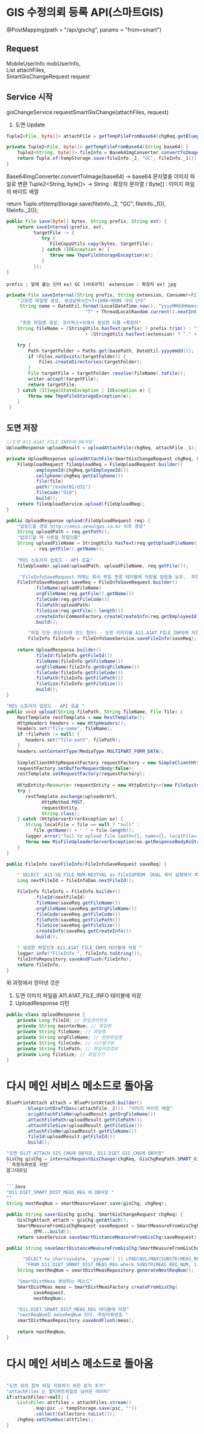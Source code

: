# GIS 수정의뢰 등록 API(스마트GIS)

@PostMapping(path = "/api/gischg", params = "from=smart")

## Request 

MobileUserInfo mobUserInfo,  
List<MultipartFile> attachFiles,  
SmartGisChangeRequest request


## Service 시작 
gisChangeService.requestSmartGisChange(attachFiles, request)

1. 도면 Update 

``` java
Tuple2<File, byte[]> attachFile = getTempFileFromBase64(chgReq.getBlueprintDraftDesc());
```

``` java
private Tuple2<File, byte[]> getTempFileFromBase64(String base64) {  
    Tuple2<String, byte[]> fileInfo = Base64ImgConverter.convertToImage(base64);  
    return Tuple.of(tempStorage.save(fileInfo._2, "GC", fileInfo._1()), fileInfo._2());  
}
```

Base64ImgConverter.convertToImage(base64) -> base64 문자열을 이미지 파일로 변환 
Tuple2<String, byte[]> -> String : 확장자 문자열 / Byte[] : 이미지 파일의 바이트 배열 

return Tuple.of(tempStorage.save(fileInfo._2, "GC", fileInfo._1()), fileInfo._2());


```Java
public File save(byte[] bytes, String prefix, String ext) {  
    return saveInternal(prefix, ext,  
          targetFile -> {  
             try {  
                FileCopyUtils.copy(bytes, targetFile);  
             } catch (IOException e) {  
                throw new TmpeFileStorageException(e);  
             }  
          });  
}
```

`prefix : 앞에 붙는 단어 ex) GC (사내규칙) `
`extension : 확장자 ex) jpg`

```java
private File saveInternal(String prefix, String extension, Consumer<File> writer) {
	"고유한 파일명 생성, 생성날짜시간+T+1000~9999 사이 난수"
     String name = DateUtil.format(LocalDateTime.now(), "yyyyMMddHHmmss") +
                             "T" + ThreadLocalRandom.current().nextInt(1000, 10000); 

	 "최종 파일명 생성, 프리픽스+위에서 생성한 이름 +확장자"
	String fileName = (StringUtils.hasText(prefix) ? prefix.trim() : "") + name 
                             + (StringUtils.hasText(extension) ? "." + extension : ""); 

	try { 
	    Path targetFolder = Paths.get(basePath, DateUtil.yyyymmdd());
	    if (Files.notExists(targetFolder)) {
	        Files.createDirectories(targetFolder);
	    } 
	    File targetFile = targetFolder.resolve(fileName).toFile(); 
	    writer.accept(targetFile);
	    return targetFile; 
	} catch (IllegalStateException | IOException e) { 
        throw new TmpeFileStorageException(e);
    }
 }
```

## 도면 저장 

``` Java
//도면 A11.A1AT_FILE_INFO에 DB저장  
UploadResponse uploadResult = uploadAttachFile(chgReq, attachFile._1);
```


``` Java
private UploadResponse uploadAttachFile(SmartGisChangeRequest chgReq, File file) {  
    FileUploadRequest fileUploadReq = FileUploadRequest.builder()  
          .employeeId(chgReq.getEmployeeId())  
          .cellphone(chgReq.getCellphone())  
          .file(file)  
          .path("/exdat01/d31")  
          .fileCode("D10")  
          .build();  
    return fileUploadService.upload(fileUploadReq);  
}
```

``` Java
public UploadResponse upload(FileUploadRequest req) {  
	"업로드할 경로 http://nmis.seoulgas.co.kr 이후 경로"
    String uploadPath = req.getPath();  
    "업로드할 때 사용할 파일이름"
    String uploadFileName = StringUtils.hasText(req.getUploadFileName()) ? req.getUploadFileName()  
          : req.getFile().getName();  
          
	"MIS 스토리지 업로드 - API 호출"
    fileUploader.upload(uploadPath, uploadFileName, req.getFile());  

	 "FileInfoSaveRequest 객체는 회사 파일 총괄 테이블에 저장될 컬럼들 보유.  파일사이즈, 파일명, 원본파일명,시스템구분(fileCode), 파일저장경로 등등"
    FileInfoSaveRequest saveReq = FileInfoSaveRequest.builder()  
          .fileName(uploadFileName)  
          .orgFileName(req.getFile().getName())  
          .fileCode(req.getFileCode())  
          .filePath(uploadPath)  
          .fileSize(req.getFile().length())  
          .createInfo(CommonFactory.createCreateInfo(req.getEmployeeId(), req.getCellphone()))  
          .build();  

		"파일 인포 생성(아래 코드 첨부) - 도면 이미지를 A11.A1AT_FILE_INFO에 저장" 
		FileInfo fileInfo = fileInfoSaveService.saveFileInfo(saveReq);
	  
    return UploadResponse.builder()  
          .fileId(fileInfo.getFileId())  
          .fileName(fileInfo.getFileName())  
          .orgFileName(fileInfo.getOrgFileName())  
          .fileCode(fileInfo.getFileCode())  
          .filePath(fileInfo.getFilePath())  
          .fileSize(fileInfo.getFileSize())  
          .build();  
}
```


```Java
"MIS 스토리지 업로드 - API 호출 "
public void upload(String filePath, String fileName, File file) {  
    RestTemplate restTemplate = new RestTemplate();  
    HttpHeaders headers = new HttpHeaders();  
    headers.set("file-name", fileName);  
    if (filePath != null) {  
       headers.set("file-path", filePath);  
    }  
    headers.setContentType(MediaType.MULTIPART_FORM_DATA);  
      
    SimpleClientHttpRequestFactory requestFactory = new SimpleClientHttpRequestFactory();  
    requestFactory.setBufferRequestBody(false);  
    restTemplate.setRequestFactory(requestFactory);  
      
    HttpEntity<Resource> requestEntity = new HttpEntity<>(new FileSystemResource(file), headers);  
    try {  
       restTemplate.exchange(uploaderUrl,  
             HttpMethod.POST,  
             requestEntity,  
             String.class);  
    } catch (HttpServerErrorException ex) {  
       String localFile = file == null ? "null" :  
          file.getName() + " " + file.length();  
       logger.error("fail to upload file [path={}, name={}, localFile={}] to mis: err={}]", filePath, fileName, localFile, ex.getMessage());  
       throw new MisFileUploaderServerException(ex.getResponseBodyAsString(), ex);  
    }  
}
```

```Java
public FileInfo saveFileInfo(FileInfoSaveRequest saveReq) {  

	" SELECT  A11.SQ_FILE_NUM.NEXTVAL as fileIdFROM  DUAL 쿼리 실행해서 파일Id 값 생성"
    Long nextFileId = fileInfoDao.nextFileId();  

    FileInfo fileInfo = FileInfo.builder()  
          .fileId(nextFileId)  
          .fileName(saveReq.getFileName())  
          .orgFileName(saveReq.getOrgFileName())  
          .fileCode(saveReq.getFileCode())  
          .filePath(saveReq.getFilePath())  
          .fileSize(saveReq.getFileSize())  
          .createInfo(saveReq.getCreateInfo())  
          .build();  

	" 생성한 파일인포 A11.A1AT_FILE_INFO 테이블에 저장 "
    logger.info("FileInfo ", fileInfo.toString());  
    fileInfoRepository.saveAndFlush(fileInfo);  
    return fileInfo;  
}
```

위 과정에서 얻어낸 것은 
1. 도면 이미지 파일을 A11.A1AT_FILE_INFO 테이블에 저장
2. UploadResponse 리턴 
``` Java
public class UploadResponse {  
    private Long fileId; // 화일관리번호  
    private String mainterNum; // 화일명  
    private String fileName; // 화일명  
    private String orgFileName; // 원본화일명  
    private String fileCode; // 시스템구분  
    private String filePath; // 화일저장경로  
    private Long fileSize; // 화일크기  
}
```

<h1>다시 메인 서비스 메소드로 돌아옴</h1>

```Java
BluePrintAttach attach = BluePrintAttach.builder()  
       .blueprintDraftDesc(attachFile._2())  "이미지 바이트 배열"
       .origAttachFileNm(uploadResult.getOrgFileName())  
       .attachFilePath(uploadResult.getFilePath())  
       .attachFileSize(uploadResult.getFileSize())  
       .attachFileNm(uploadResult.getFileName())  
       .fileId(uploadResult.getFileId())  
       .build();
```

```Java
"도면 D1JT_ATTACH_GIS_CHG에 DB저장, D11.D1ET_GIS_CHG에 DB저장"
GisChg gisChg = internalRequestGisChange(chgReq, GisChgReqPath.SMART_GIS, attach);
``측정의뢰번호 리턴`
말그대로임 


```Java
"D11.D1ET_SMART_DIST_MEAS_REG 에 DB저장 "
""
String nextReqNum = smartMeasureSaver.save(gisChg, chgReq);
```

```Java
public String save(GisChg gisChg, SmartGisChangeRequest chgReq) {  
    GisChgAttach attach = gisChg.getAttach();  
    SmartMeasureFromGisChgRequest saveRequest = SmartMeasureFromGisChgRequest.builder()
	    ..생략...build();
	return saveService.saveSmartDistanceMeasureFromGisChg(saveRequest);
```
```Java
public String saveSmartDistanceMeasureFromGisChg(SmartMeasureFromGisChgRequest saveRequest) {  

      "SELECT to_char(sysdate, 'yyyymm') || LPAD(NVL(MAX(SUBSTR(MEAS_REQ_NUM, 7, 5)), 0) + 1, 5, '0') " +  
       "FROM D11.D1ET_SMART_DIST_MEAS_REG where SUBSTR(MEAS_REQ_NUM, 1, 6) = to_char(sysdate, 'yyyymm')  쿼리를 실행. 리턴값 String nextReqNum" 
    String nextReqNum = smartDistMeasRepository.generateNextReqNum();  

	"SmartDistMeas 생성하는 메소드"
    SmartDistMeas meas = SmartDistMeasFactory.createFromGisChg(  
          saveRequest,  
          nextReqNum);  

	"D11.D1ET_SMART_DIST_MEAS_REG 테이블에 저장"
	"nextReqNum은 measReqNum 이다, 측정의뢰번호 "
    smartDistMeasRepository.saveAndFlush(meas);  
      
    return nextReqNum;  
}
```


<h1>다시 메인 서비스 메소드로 돌아옴</h1>

``` Java

"도면 외의 첨부 파일 저장하기 위한 로직 추가" 
"attachFiles 는 멀티파트파일로 넘어온 데이터"
if(attachFiles!=null) {  
    List<File> attfiles = attachFiles.stream()  
          .map(pic -> tempStorage.save(pic, ""))  
          .collect(Collectors.toList());  
    chgReq.setChumbus(attfiles);  
}

```